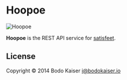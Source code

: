 # Hoopoe

![Hoopoe](http://bit.ly/1jPUlUI)

**Hoopoe** is the REST API service for
[satisfeet](https://satisfeet.me).

## License

Copyright © 2014 Bodo Kaiser <i@bodokaiser.io>
